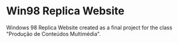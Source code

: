# Win98 Replica Website
Windows 98 Replica Website created as a final project for the class "Produção de Conteúdos Multimédia".

